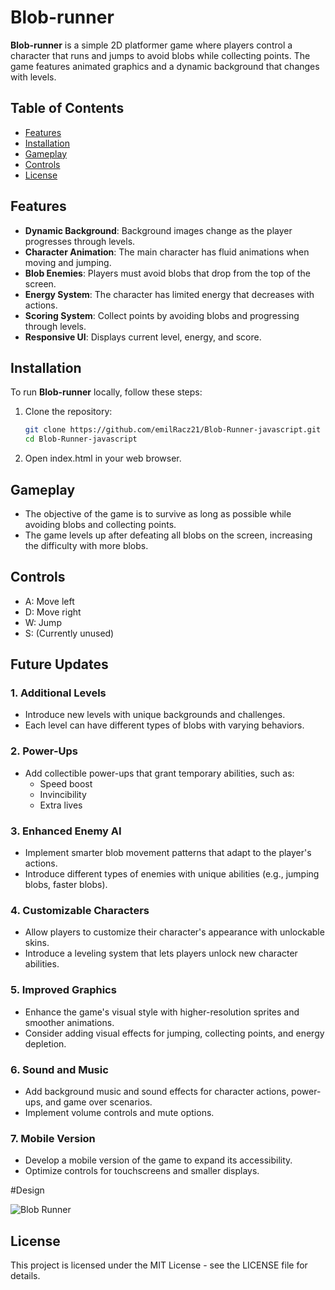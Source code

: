 # Blob-runner

**Blob-runner** is a simple 2D platformer game where players control a character that runs and jumps to avoid blobs while collecting points. The game features animated graphics and a dynamic background that changes with levels.

## Table of Contents

- [Features](#features)
- [Installation](#installation)
- [Gameplay](#gameplay)
- [Controls](#controls)
- [License](#license)

## Features

- **Dynamic Background**: Background images change as the player progresses through levels.
- **Character Animation**: The main character has fluid animations when moving and jumping.
- **Blob Enemies**: Players must avoid blobs that drop from the top of the screen.
- **Energy System**: The character has limited energy that decreases with actions.
- **Scoring System**: Collect points by avoiding blobs and progressing through levels.
- **Responsive UI**: Displays current level, energy, and score.

## Installation

To run **Blob-runner** locally, follow these steps:

1. Clone the repository:

   ```bash
   git clone https://github.com/emilRacz21/Blob-Runner-javascript.git
   cd Blob-Runner-javascript

2. Open index.html in your web browser.

## Gameplay

* The objective of the game is to survive as long as possible while avoiding blobs and collecting points.
* The game levels up after defeating all blobs on the screen, increasing the difficulty with more blobs.

## Controls

* A: Move left
* D: Move right
* W: Jump
* S: (Currently unused)

## Future Updates

### 1. Additional Levels
- Introduce new levels with unique backgrounds and challenges.
- Each level can have different types of blobs with varying behaviors.

### 2. Power-Ups
- Add collectible power-ups that grant temporary abilities, such as:
  - Speed boost
  - Invincibility
  - Extra lives

### 3. Enhanced Enemy AI
- Implement smarter blob movement patterns that adapt to the player's actions.
- Introduce different types of enemies with unique abilities (e.g., jumping blobs, faster blobs).

### 4. Customizable Characters
- Allow players to customize their character's appearance with unlockable skins.
- Introduce a leveling system that lets players unlock new character abilities.

### 5. Improved Graphics
- Enhance the game's visual style with higher-resolution sprites and smoother animations.
- Consider adding visual effects for jumping, collecting points, and energy depletion.

### 6. Sound and Music
- Add background music and sound effects for character actions, power-ups, and game over scenarios.
- Implement volume controls and mute options.
  
### 7. Mobile Version
- Develop a mobile version of the game to expand its accessibility.
- Optimize controls for touchscreens and smaller displays.

#Design

![Blob Runner](https://github.com/user-attachments/assets/9209b14f-767c-41c9-b3f5-5db56dfe6e88)


## License
This project is licensed under the MIT License - see the LICENSE file for details.
